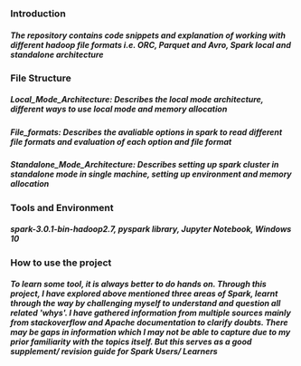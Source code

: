 ### Introduction
##### The repository contains code snippets and explanation of working with different hadoop file formats i.e. ORC, Parquet and Avro, Spark local and standalone architecture

### File Structure
##### Local_Mode_Architecture: Describes the local mode architecture, different ways to use local mode and memory allocation
##### File_formats: Describes the avaliable options in spark to read different file formats and evaluation of each option and file format
##### Standalone_Mode_Architecture: Describes setting up spark cluster in standalone mode in single machine, setting up environment and memory allocation

### Tools and Environment
##### spark-3.0.1-bin-hadoop2.7, pyspark library, Jupyter Notebook, Windows 10

### How to use the project
##### To learn some tool, it is always better to do hands on. Through this project, I have explored above mentioned three areas of Spark, learnt through the way by challenging myself to understand and question all related 'whys'. I have gathered information from multiple sources mainly from stackoverflow and Apache documentation to clarify doubts. There may be gaps in information which I may not be able to capture due to my prior familiarity with the topics itself. But this serves as a good supplement/ revision guide for Spark Users/ Learners
                             



